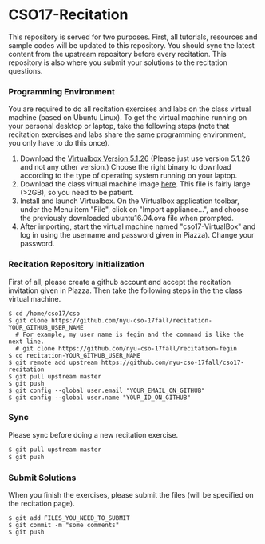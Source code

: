 # CSO17-Recitation
This repository is served for two purposes. First, all tutorials, resources and sample codes will be updated to this repository. You should sync the latest content from the upstream repository before every recitation. This repository is also where you submit your solutions to the recitation questions.

### Programming Environment
You are required to do all recitation exercises and labs on the class virtual machine (based on Ubuntu Linux). To get the virtual machine running on your personal desktop or laptop, take the following steps (note that recitation exercises and labs share the same programming environment, you only have to do this once).

1. Download the [Virtualbox Version 5.1.26](https://www.virtualbox.org/wiki/Downloads) (Please just use version 5.1.26 and not any other version.) Choose the right binary to download according to the type of operating system running on your laptop.
2. Download the class virtual machine image [here](http://news.cs.nyu.edu/~fegin/nyu-cso-17fall/ubuntu16.04.ova). This file is fairly large (>2GB), so you need to be patient.
3. Install and launch Virtualbox. On the Virtualbox application toolbar, under the Menu item "File", click on "Import appliance...", and choose the previously downloaded ubuntu16.04.ova file when prompted.
4. After importing, start the virtual machine named "cso17-VirtualBox" and log in using the username and password given in Piazza). Change your password.

### Recitation Repository Initialization
First of all, please create a github account and accept the recitation invitation given in Piazza. Then take the following steps in the the class virtual machine.

```
$ cd /home/cso17/cso
$ git clone https://github.com/nyu-cso-17fall/recitation-YOUR_GITHUB_USER_NAME
  # For example, my user name is fegin and the command is like the next line.
  # git clone https://github.com/nyu-cso-17fall/recitation-fegin
$ cd recitation-YOUR_GITHUB_USER_NAME
$ git remote add upstream https://github.com/nyu-cso-17fall/cso17-recitation
$ git pull upstream master
$ git push
$ git config --global user.email "YOUR_EMAIL_ON_GITHUB"
$ git config --global user.name "YOUR_ID_ON_GITHUB"
```

### Sync 
Please sync before doing a new recitation exercise.
```bash
$ git pull upstream master
$ git push
```

### Submit Solutions
When you finish the exercises, please submit the files (will be specified on the recitation page).
```
$ git add FILES_YOU_NEED_TO_SUBMIT
$ git commit -m "some comments"
$ git push
```
